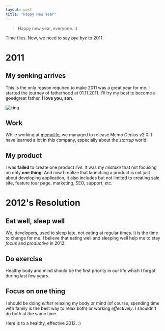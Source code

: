 ```yaml
---
layout: post
title: "Happy New Year"
---
```


> Happy new year, everyone. :)

Time flies. Now, we need to say _bye bye_ to 2011.

# 2011

## My <s>son</s>king arrives

This is the only reason required to make 2011 was a great year for me. I started the journey of fatherhood at 01.11.2011. I'll try my best to become a <s>good</s>great father. **I love you, son**.

![king](//i.imgur.com/zsZYzl.jpg)

## Work

While working at [memolife][], we managed to release Memo Genius v2.0. I have learned a lot in this company, especially about the _startup_ world.

## My product

I was **failed** to create one product _live_. It was my _mistake_ that not focusing on only **one thing**. And now I realize that launching a product is not just about developing application, it also includes but not limited to creating sale site, feature tour page, marketing, SEO, support, etc.

# 2012's Resolution

## Eat well, sleep well

We, developers, used to sleep late, not eating at regular times. It is the time to change for me. I believe that eating well and sleeping well help me to stay _focus_ and _productive_ in 2012.

## Do exercise

Healthy body and mind should be the first priority in our life which I forgot during last few years.

## Focus on one thing

I should be doing _either_ relaxing my body or mind (of course, spending time with family is the best way to relax both) or working _effectively_. I shouldn't do both at the same time.

Here is to a healthy, effective 2012. :)

[memolife]: //memolife.com
